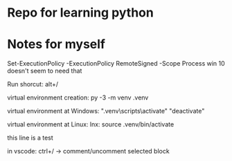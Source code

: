 # Repo for learning python 

# Notes for myself
Set-ExecutionPolicy -ExecutionPolicy RemoteSigned -Scope Process
    win 10 doesn't seem to need that

Run shorcut:
alt+/

virtual environment creation:
py -3 -m venv .venv

virtual environment at Windows:
".venv\scripts\activate"
"deactivate" 

virtual environment at Linux:
lnx: source .venv/bin/activate

this line is a test

in vscode: ctrl+/ -> comment/uncomment selected block